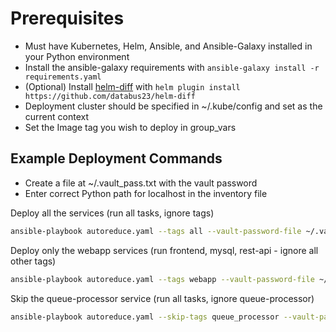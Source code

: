 # Prerequisites

- Must have Kubernetes, Helm, Ansible, and Ansible-Galaxy installed in your Python environment
- Install the ansible-galaxy requirements with ```ansible-galaxy install -r requirements.yaml```
- (Optional) Install [helm-diff](https://github.com/databus23/helm-diff) with ```helm plugin install https://github.com/databus23/helm-diff```
- Deployment cluster should be specified in ~/.kube/config and set as the current context
- Set the Image tag you wish to deploy in group_vars

## Example Deployment Commands

- Create a file at ~/.vault_pass.txt with the vault password
- Enter correct Python path for localhost in the inventory file

Deploy all the services (run all tasks, ignore tags)

```bash
ansible-playbook autoreduce.yaml --tags all --vault-password-file ~/.vault_pass.txt
```

Deploy only the webapp services (run frontend, mysql, rest-api - ignore all other tags)

```bash
ansible-playbook autoreduce.yaml --tags webapp --vault-password-file ~/.vault_pass.txt
```

Skip the queue-processor service (run all tasks, ignore queue-processor)

```bash
ansible-playbook autoreduce.yaml --skip-tags queue_processor --vault-password-file ~/.vault_pass.txt
```
